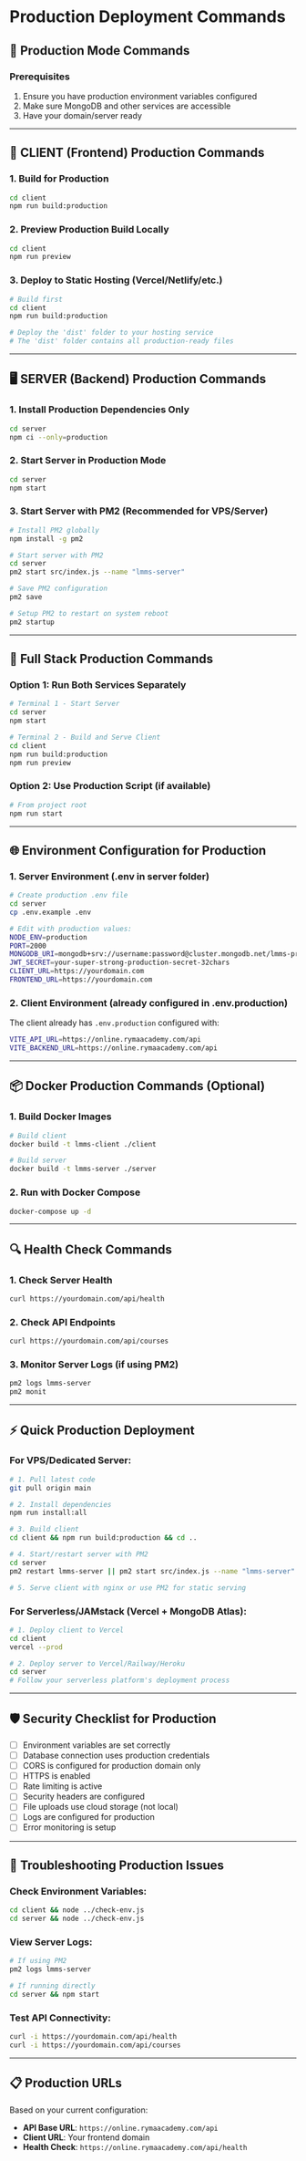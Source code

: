 # Production Deployment Commands

## 🚀 Production Mode Commands

### Prerequisites
1. Ensure you have production environment variables configured
2. Make sure MongoDB and other services are accessible
3. Have your domain/server ready

---

## 📱 CLIENT (Frontend) Production Commands

### 1. Build for Production
```bash
cd client
npm run build:production
```

### 2. Preview Production Build Locally
```bash
cd client
npm run preview
```

### 3. Deploy to Static Hosting (Vercel/Netlify/etc.)
```bash
# Build first
cd client
npm run build:production

# Deploy the 'dist' folder to your hosting service
# The 'dist' folder contains all production-ready files
```

---

## 🖥️ SERVER (Backend) Production Commands

### 1. Install Production Dependencies Only
```bash
cd server
npm ci --only=production
```

### 2. Start Server in Production Mode
```bash
cd server
npm start
```

### 3. Start Server with PM2 (Recommended for VPS/Server)
```bash
# Install PM2 globally
npm install -g pm2

# Start server with PM2
cd server
pm2 start src/index.js --name "lmms-server"

# Save PM2 configuration
pm2 save

# Setup PM2 to restart on system reboot
pm2 startup
```

---

## 🔧 Full Stack Production Commands

### Option 1: Run Both Services Separately
```bash
# Terminal 1 - Start Server
cd server
npm start

# Terminal 2 - Build and Serve Client
cd client
npm run build:production
npm run preview
```

### Option 2: Use Production Script (if available)
```bash
# From project root
npm run start
```

---

## 🌐 Environment Configuration for Production

### 1. Server Environment (.env in server folder)
```bash
# Create production .env file
cd server
cp .env.example .env

# Edit with production values:
NODE_ENV=production
PORT=2000
MONGODB_URI=mongodb+srv://username:password@cluster.mongodb.net/lmms-production
JWT_SECRET=your-super-strong-production-secret-32chars
CLIENT_URL=https://yourdomain.com
FRONTEND_URL=https://yourdomain.com
```

### 2. Client Environment (already configured in .env.production)
The client already has `.env.production` configured with:
```bash
VITE_API_URL=https://online.rymaacademy.com/api
VITE_BACKEND_URL=https://online.rymaacademy.com/api
```

---

## 📦 Docker Production Commands (Optional)

### 1. Build Docker Images
```bash
# Build client
docker build -t lmms-client ./client

# Build server  
docker build -t lmms-server ./server
```

### 2. Run with Docker Compose
```bash
docker-compose up -d
```

---

## 🔍 Health Check Commands

### 1. Check Server Health
```bash
curl https://yourdomain.com/api/health
```

### 2. Check API Endpoints
```bash
curl https://yourdomain.com/api/courses
```

### 3. Monitor Server Logs (if using PM2)
```bash
pm2 logs lmms-server
pm2 monit
```

---

## ⚡ Quick Production Deployment

### For VPS/Dedicated Server:
```bash
# 1. Pull latest code
git pull origin main

# 2. Install dependencies
npm run install:all

# 3. Build client
cd client && npm run build:production && cd ..

# 4. Start/restart server with PM2
cd server
pm2 restart lmms-server || pm2 start src/index.js --name "lmms-server"

# 5. Serve client with nginx or use PM2 for static serving
```

### For Serverless/JAMstack (Vercel + MongoDB Atlas):
```bash
# 1. Deploy client to Vercel
cd client
vercel --prod

# 2. Deploy server to Vercel/Railway/Heroku
cd server
# Follow your serverless platform's deployment process
```

---

## 🛡️ Security Checklist for Production

- [ ] Environment variables are set correctly
- [ ] Database connection uses production credentials
- [ ] CORS is configured for production domain only
- [ ] HTTPS is enabled
- [ ] Rate limiting is active
- [ ] Security headers are configured
- [ ] File uploads use cloud storage (not local)
- [ ] Logs are configured for production
- [ ] Error monitoring is setup

---

## 🔧 Troubleshooting Production Issues

### Check Environment Variables:
```bash
cd client && node ../check-env.js
cd server && node ../check-env.js
```

### View Server Logs:
```bash
# If using PM2
pm2 logs lmms-server

# If running directly
cd server && npm start
```

### Test API Connectivity:
```bash
curl -i https://yourdomain.com/api/health
curl -i https://yourdomain.com/api/courses
```

---

## 📋 Production URLs

Based on your current configuration:
- **API Base URL**: `https://online.rymaacademy.com/api`
- **Client URL**: Your frontend domain
- **Health Check**: `https://online.rymaacademy.com/api/health`